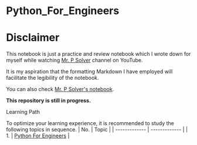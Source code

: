 # Python_For_Engineers
# **Disclaimer**

This notebook is  just a practice and review notebook which I wrote down for myself while watching [Mr. P Solver](https://www.youtube.com/@MrPSolver) channel on YouTube.

It is my aspiration that the formatting Markdown I have employed will facilitate the legibility of the notebook.

You can also check [Mr. P Solver's notebook](https://github.com/lukepolson/youtube_channel).

<strong>This repository is still in progress.</strong> 

Learning Path

To optimize your learning experience, it is recommended to study the following topics in sequence.
| No.  | Topic |
| ------------- | ------------- |
| 1.  | [Python For Engineers](https://github.com/khinthandarkyaw98/Python_For_Engineers/blob/main/Python_Basic_Practice_for_Engineers.ipynb)  |


